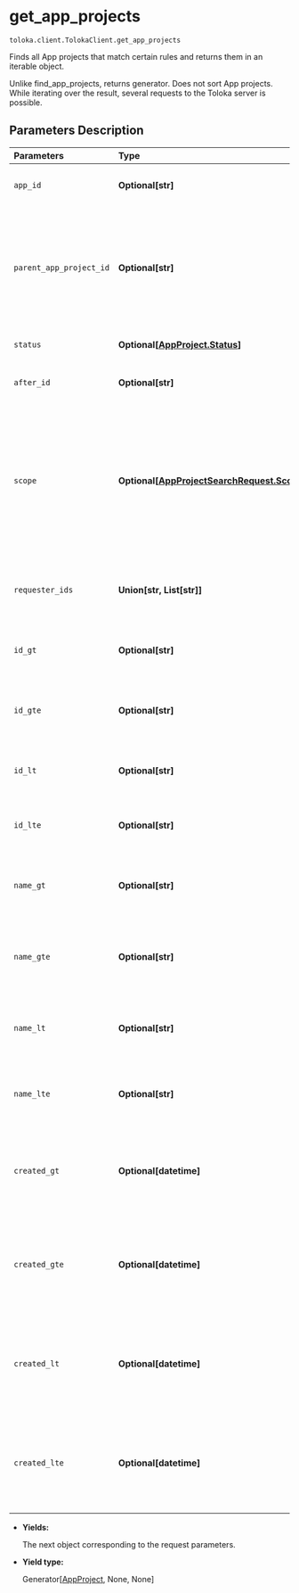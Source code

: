 # get_app_projects
`toloka.client.TolokaClient.get_app_projects`

Finds all App projects that match certain rules and returns them in an iterable object.


Unlike find_app_projects, returns generator. Does not sort App projects.
While iterating over the result, several requests to the Toloka server is possible.

## Parameters Description

| Parameters | Type | Description |
| :----------| :----| :-----------|
`app_id`|**Optional\[str\]**|<p>App ID that the projects belong to.</p>
`parent_app_project_id`|**Optional\[str\]**|<p>ID of the App project used for cloning. It&#x27;s specified only if you created an App project by cloning another App project. You can clone projects in the web version of Toloka.</p>
`status`|**Optional\[[AppProject.Status](toloka.client.app.AppProject.Status.md)\]**|<p>project status.</p>
`after_id`|**Optional\[str\]**|<p>ID of the project used for cursor pagination.</p>
`scope`|**Optional\[[AppProjectSearchRequest.Scope](toloka.client.search_requests.AppProjectSearchRequest.Scope.md)\]**|<p>projects created by a specified range of requesters:<ul><li>MY - Only by me;</li><li>COMPANY - By anyone from the company;</li><li>REQUESTER_LIST - By requesters with the specified IDs.</li></ul></p>
`requester_ids`|**Union\[str, List\[str\]\]**|<p>List of requester IDs separated by a comma, for scope = REQUESTER_LIST.</p>
`id_gt`|**Optional\[str\]**|<p>projects with an ID greater than the specified value.</p>
`id_gte`|**Optional\[str\]**|<p>projects with an ID greater than or equal to the specified value.</p>
`id_lt`|**Optional\[str\]**|<p>projects with an ID less than the specified value.</p>
`id_lte`|**Optional\[str\]**|<p>projects with an ID less than or equal to the specified value.</p>
`name_gt`|**Optional\[str\]**|<p>projects with a name lexicographically greater than the specified value.</p>
`name_gte`|**Optional\[str\]**|<p>projects with a name lexicographically greater than or equal to the specified value.</p>
`name_lt`|**Optional\[str\]**|<p>projects with a name lexicographically less than the specified value.</p>
`name_lte`|**Optional\[str\]**|<p>projects with a name lexicographically less than or equal to the specified value.</p>
`created_gt`|**Optional\[datetime\]**|<p>projects created after the specified date. The date is specified in UTC in ISO 8601 format: YYYY-MM-DDThh:mm:ss[.sss].</p>
`created_gte`|**Optional\[datetime\]**|<p>projects created after or on the specified date. The date is specified in UTC in ISO 8601 format: YYYY-MM-DDThh:mm:ss[.sss].</p>
`created_lt`|**Optional\[datetime\]**|<p>projects created before the specified date. The date is specified in UTC in ISO 8601 format: YYYY-MM-DDThh:mm:ss[.sss].</p>
`created_lte`|**Optional\[datetime\]**|<p>projects created before or on the specified date. The date is specified in UTC in ISO 8601 format: YYYY-MM-DDThh:mm:ss[.sss].</p>

* **Yields:**

  The next object corresponding to the request parameters.

* **Yield type:**

  Generator\[[AppProject](toloka.client.app.AppProject.md), None, None\]
